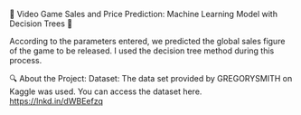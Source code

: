 🚀 Video Game Sales and Price Prediction: Machine Learning Model with Decision Trees 👾

According to the parameters entered, we predicted the global sales figure of the game to be released. I used the decision tree method during this process.

🔍 About the Project:
Dataset: The data set provided by GREGORYSMITH on Kaggle was used. You can access the dataset here.
https://lnkd.in/dWBEefzq
